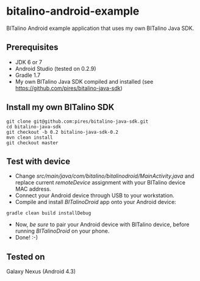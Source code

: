 bitalino-android-example
========================

BITalino Android example application that uses my own BITalino Java SDK.

## Prerequisites ##
- JDK 6 or 7
- Android Studio (tested on 0.2.9)
- Gradle 1.7
- My own BITalino Java SDK compiled and installed (see https://github.com/pires/bitalino-java-sdk)

## Install my own BITalino SDK ##
```
git clone git@github.com:pires/bitalino-java-sdk.git
cd bitalino-java-sdk
git checkout -b 0.2 bitalino-java-sdk-0.2
mvn clean install
git checkout master
```

## Test with device ##
* Change _src/main/java/com/bitalino/bitalinodroid/MainActivity.java_ and replace current _remoteDevice_ assignment
with your BITalino device MAC address.
* Connect your Android device through USB to your workstation.
* Compile and install *BITalinoDroid* app onto your Android device:

```
gradle clean build installDebug
```

* Now, *be sure* to pair your Android device with BITalino device, before running _BITalinoDroid_ on your phone.
* Done! :-)

## Tested on ##
Galaxy Nexus (Android 4.3)
